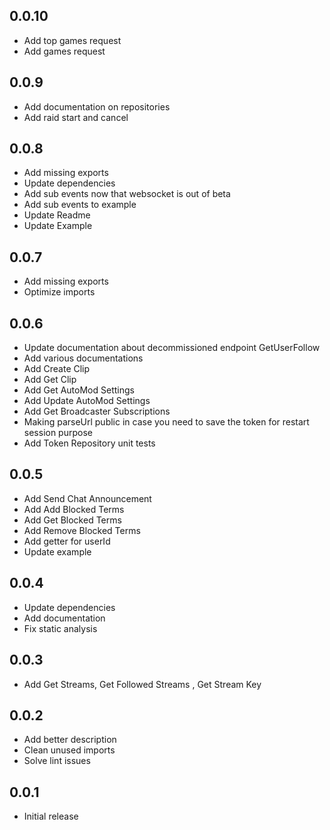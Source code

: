 ## 0.0.10
* Add top games request
* Add games request

## 0.0.9
* Add documentation on repositories
* Add raid start and cancel

## 0.0.8

* Add missing exports
* Update dependencies
* Add sub events now that websocket is out of beta
* Add sub events to example
* Update Readme
* Update Example

## 0.0.7

* Add missing exports
* Optimize imports

## 0.0.6

* Update documentation about decommissioned endpoint GetUserFollow
* Add various documentations
* Add Create Clip 
* Add Get Clip 
* Add Get AutoMod Settings  
* Add Update AutoMod Settings 
* Add Get Broadcaster Subscriptions 
* Making parseUrl public in case you need to save 
the token for restart session purpose
* Add Token Repository unit tests

## 0.0.5

* Add Send Chat Announcement
* Add Add Blocked Terms
* Add Get Blocked Terms
* Add Remove Blocked Terms
* Add getter for userId
* Update example

## 0.0.4

* Update dependencies
* Add documentation
* Fix static analysis

## 0.0.3

* Add Get Streams, Get Followed Streams , Get Stream Key

## 0.0.2

* Add better description
* Clean unused imports
* Solve lint issues

## 0.0.1

* Initial release
